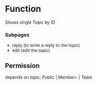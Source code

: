 # Function
Shows single Topic by ID

### Subpages
- reply (to write a reply to the topic)
- edit (edit the topic)

## Permission
depends on topic:
Public | Member+ | Team
